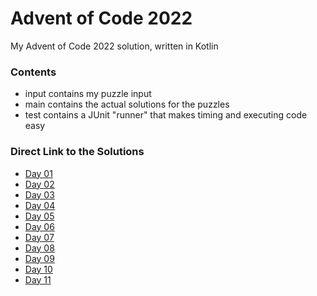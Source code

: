 # Advent of Code 2022 
My Advent of Code 2022 solution, written in Kotlin

### Contents
* input contains my puzzle input
* main contains the actual solutions for the puzzles
* test contains a JUnit "runner" that makes timing and executing code easy

### Direct Link to the Solutions

* [Day 01](https://github.com/DerSheppard/AoC2022/blob/main/src/main/kotlin/org/sheppard/aoc/Day01.kt)
* [Day 02](https://github.com/DerSheppard/AoC2022/blob/main/src/main/kotlin/org/sheppard/aoc/Day02.kt)
* [Day 03](https://github.com/DerSheppard/AoC2022/blob/main/src/main/kotlin/org/sheppard/aoc/Day03.kt)
* [Day 04](https://github.com/DerSheppard/AoC2022/blob/main/src/main/kotlin/org/sheppard/aoc/Day04.kt)
* [Day 05](https://github.com/DerSheppard/AoC2022/blob/main/src/main/kotlin/org/sheppard/aoc/Day05.kt)
* [Day 06](https://github.com/DerSheppard/AoC2022/blob/main/src/main/kotlin/org/sheppard/aoc/Day06.kt)
* [Day 07](https://github.com/DerSheppard/AoC2022/blob/main/src/main/kotlin/org/sheppard/aoc/Day07.kt)
* [Day 08](https://github.com/DerSheppard/AoC2022/blob/main/src/main/kotlin/org/sheppard/aoc/Day08.kt)
* [Day 09](https://github.com/DerSheppard/AoC2022/blob/main/src/main/kotlin/org/sheppard/aoc/Day09.kt)
* [Day 10](https://github.com/DerSheppard/AoC2022/blob/main/src/main/kotlin/org/sheppard/aoc/Day10.kt)
* [Day 11](https://github.com/DerSheppard/AoC2022/blob/main/src/main/kotlin/org/sheppard/aoc/Day11.kt)